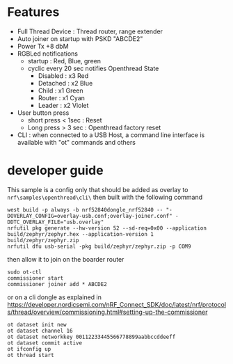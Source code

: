 # Features
* Full Thread Device : Thread router, range extender
* Auto joiner on startup with PSKD "ABCDE2"
* Power Tx +8 dbM
* RGBLed notifications
    * startup : Red, Blue, green
    * cyclic every 20 sec notifies Openthread State
        * Disabled : x3 Red
        * Detached : x2 Blue
        * Child : x1 Green
        * Router : x1 Cyan
        * Leader : x2 Violet
* User button press
    * short press < 1sec : Reset
    * Long press > 3 sec : Openthread factory reset
* CLI : when connected to a USB Host, a command line interface is available with "ot" commands and others

# developer guide
This sample is a config only that should be added as overlay to `nrf\samples\openthread\cli\` then built with the following command

```shell
west build -p always -b nrf52840dongle_nrf52840 -- "-DOVERLAY_CONFIG=overlay-usb.conf;overlay-joiner.conf" -DDTC_OVERLAY_FILE="usb.overlay"
nrfutil pkg generate --hw-version 52 --sd-req=0x00 --application build/zephyr/zephyr.hex --application-version 1 build/zephyr/zephyr.zip
nrfutil dfu usb-serial -pkg build/zephyr/zephyr.zip -p COM9
```

then allow it to join on the boarder router
```shell
sudo ot-ctl
commissioner start
commissioner joiner add * ABCDE2
```

or on a cli dongle as explained in https://developer.nordicsemi.com/nRF_Connect_SDK/doc/latest/nrf/protocols/thread/overview/commissioning.html#setting-up-the-commissioner

```shell
ot dataset init new
ot dataset channel 16
ot dataset networkkey 00112233445566778899aabbccddeeff
ot dataset commit active
ot ifconfig up
ot thread start
```
